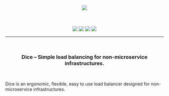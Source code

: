 <p align="center">
<br>
<br>   
<img src="https://sternentstehung.de/dice-black-100.png">
<br>
<br>
<br>
<br>
<img src="https://circleci.com/gh/dominikbraun/foodunit.svg?style=shield">
<img src="https://goreportcard.com/badge/github.com/dominikbraun/foodunit">
<img src="https://img.shields.io/github/v/release/dominikbraun/foodunit?sort=semver">
<img src="https://img.shields.io/github/license/dominikbraun/foodunit">
</p>

---

<br>
<h3 align="center">Dice &ndash; Simple load balancing for non-microservice infrastructures.</h3>
<br>


Dice is an ergonomic, flexible, easy to use load balancer designed for non-microservice infrastructures.
